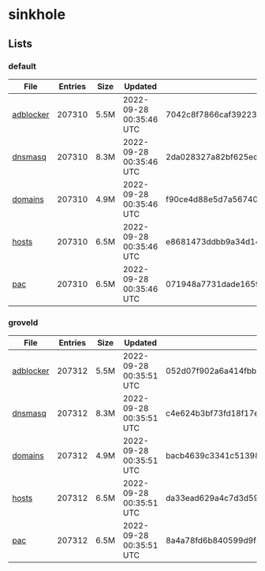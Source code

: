 # sinkhole

## Lists

### default

|File|Entries|Size|Updated|Hash|
|-|-|-|-|-|
|[adblocker](https://raw.githubusercontent.com/groveld/sinkhole/lists/default/adblocker.txt)|207310|5.5M|2022-09-28 00:35:46 UTC|7042c8f7866caf392239c3774d6f5c0c6e8a6961069b3fa2bae7b9dbed1b7a6a|
|[dnsmasq](https://raw.githubusercontent.com/groveld/sinkhole/lists/default/dnsmasq.txt)|207310|8.3M|2022-09-28 00:35:46 UTC|2da028327a82bf625ed8dba660e4efaa88bf9c15095a2a1c322f3cd5f4b87f5b|
|[domains](https://raw.githubusercontent.com/groveld/sinkhole/lists/default/domains.txt)|207310|4.9M|2022-09-28 00:35:46 UTC|f90ce4d88e5d7a56740703ddf8f83ea8057ac90f3120b477adeadefb592d7c47|
|[hosts](https://raw.githubusercontent.com/groveld/sinkhole/lists/default/hosts.txt)|207310|6.5M|2022-09-28 00:35:46 UTC|e8681473ddbb9a34d143b191a4ff4df7e449aa5a590fb4da6fc83065a03924c6|
|[pac](https://raw.githubusercontent.com/groveld/sinkhole/lists/default/pac.txt)|207310|6.5M|2022-09-28 00:35:46 UTC|071948a7731dade165926a4f72b694f5dd4d4b67ad494df24eddf35468e7b312|

### groveld

|File|Entries|Size|Updated|Hash|
|-|-|-|-|-|
|[adblocker](https://raw.githubusercontent.com/groveld/sinkhole/lists/groveld/adblocker.txt)|207312|5.5M|2022-09-28 00:35:51 UTC|052d07f902a6a414fbb42e66c6c0b60c6053e51d23fd203c504b543784245358|
|[dnsmasq](https://raw.githubusercontent.com/groveld/sinkhole/lists/groveld/dnsmasq.txt)|207312|8.3M|2022-09-28 00:35:51 UTC|c4e624b3bf73fd18f17ebac0e82b1207b34cc416861d947adfc651c56ab8a7da|
|[domains](https://raw.githubusercontent.com/groveld/sinkhole/lists/groveld/domains.txt)|207312|4.9M|2022-09-28 00:35:51 UTC|bacb4639c3341c513984c3837d0970397ad9afda8988c1536593e9749d8c041c|
|[hosts](https://raw.githubusercontent.com/groveld/sinkhole/lists/groveld/hosts.txt)|207312|6.5M|2022-09-28 00:35:51 UTC|da33ead629a4c7d3d5919fe2c0f997b493e3e9adfde3314803cf3a6192aede3f|
|[pac](https://raw.githubusercontent.com/groveld/sinkhole/lists/groveld/pac.txt)|207312|6.5M|2022-09-28 00:35:51 UTC|8a4a78fd6b840599d9f4a11d7a98d680cd883346f21e72c450b177f7334274d2|
